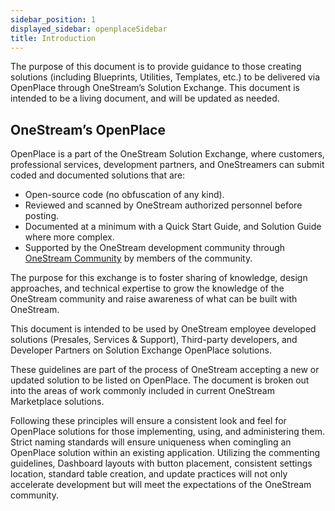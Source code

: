 ```yaml
---
sidebar_position: 1
displayed_sidebar: openplaceSidebar
title: Introduction
---
```


The purpose of this document is to provide guidance to those creating solutions (including Blueprints, Utilities, Templates, etc.) to be delivered via OpenPlace through OneStream’s Solution Exchange. This document is intended to be a living document, and will be updated as needed.

## OneStream’s OpenPlace

OpenPlace is a part of the OneStream Solution Exchange, where customers, professional services, development partners, and OneStreamers can submit coded and documented solutions that are:

- Open-source code (no obfuscation of any kind).
- Reviewed and scanned by OneStream authorized personnel before posting.
- Documented at a minimum with a Quick Start Guide, and Solution Guide where more complex.
- Supported by the OneStream development community through [OneStream Community](https://community.onestreamsoftware.com/) by members of the community.

The purpose for this exchange is to foster sharing of knowledge, design approaches, and technical expertise to grow the knowledge of the OneStream community and raise awareness of what can be built with OneStream.

This document is intended to be used by OneStream employee developed solutions (Presales, Services & Support), Third-party developers, and Developer Partners on Solution Exchange OpenPlace solutions.

These guidelines are part of the process of OneStream accepting a new or updated solution to be listed on OpenPlace. The document is broken out into the areas of work commonly included in current OneStream Marketplace solutions.  

Following these principles will ensure a consistent look and feel for OpenPlace solutions for those implementing, using, and administering them. Strict naming standards will ensure uniqueness when comingling an OpenPlace solution within an existing application. Utilizing the commenting guidelines, Dashboard layouts with button placement, consistent settings location, standard table creation, and update practices will not only accelerate development but will meet the expectations of the OneStream community.